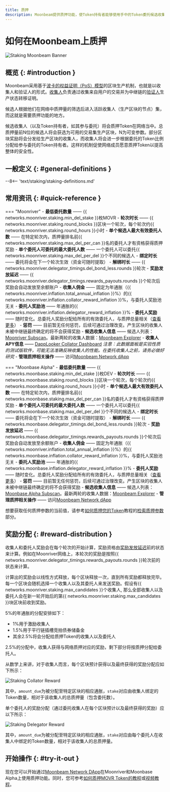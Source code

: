 ```yaml
---
title: 质押
description: Moonbeam提供质押功能，使Token持有者能够使用手中的Token委托候选收集人以获得奖励
---
```


# 如何在Moonbeam上质押

![Staking Moonbeam Banner](/images/learn/features/staking/staking-overview-banner.png)

## 概览 {: #introduction }

Moonbeam采用基于[波卡的权益证明（PoS）模型](https://wiki.polkadot.network/docs/learn-consensus)的区块生产机制，也就是以收集人和验证人的形式。[收集人](https://wiki.polkadot.network/docs/learn-collator)负责通过收集来自用户的交易并为中继链的[验证人](https://wiki.polkadot.network/docs/learn-validator)生产状态转移证明。

候选人根据他们在网络中质押量的筛选后进入活跃收集人（生产区块的节点）集，而这就是需要质押功能的地方。

候选收集人（以及Token持有者，如其参与委托）将会质押Token在网络当中。总质押量前N位的候选人将会获选为可用的交易集生产区块，N为可变参数。部分区块奖励将会分发给生产区块的收集人，而收集人将会进一步根据委托的Token比例分配给参与委托的Token持有者。这样的机制促使网络成员愿意质押Token以提高整体的安全性。

## 一般定义 {: #general-definitions }

--8<-- 'text/staking/staking-definitions.md'

## 常用资讯 {: #quick-reference }

=== "Moonriver" 
    - **最低委托数量** —— {{ networks.moonriver.staking.min_del_stake }}枚MOVR
    - **轮次时长** —— {{ networks.moonriver.staking.round_blocks }}区块一个轮次，每个轮次约{{ networks.moonriver.staking.round_hours }}小时
    - **单个候选人最大有效委托人数** —— 在特定轮次内，质押量排名前{{ networks.moonriver.staking.max_del_per_can }}名的委托人才有资格获得质押奖励
    - **单个委托人可委托的最大委托人数** —— 一个委托人可以委托{{ networks.moonriver.staking.max_del_per_del }}个不同的候选人
    - **绑定时长** —— 委托将会在下一个轮次生效（资金可随时提取）
    - **解绑时长** —— {{ networks.moonriver.delegator_timings.del_bond_less.rounds }}轮次
    - **奖励发放延迟** —— {{ networks.moonriver.delegator_timings.rewards_payouts.rounds }}个轮次后奖励会自动发放至余额账户
    - **收集人佣金** —— 固定为年通胀（{{ networks.moonriver.inflation.total_annual_inflation }}%）的{{ networks.moonriver.inflation.collator_reward_inflation }}%，与委托人奖励池无关
    - **委托人奖励池** —— 年通胀的{{ networks.moonriver.inflation.delegator_reward_inflation }}%
    - **委托人奖励** —— 随时变化。总委托人奖励分配给所有的有效委托人，与质押总量相关（[查看更多](/staking/overview/#reward-distribution)）
    - **惩罚** —— 目前暂无任何惩罚，后续可通过治理改变。产生区块的收集人未被中继链最终确定的将不会获得奖励
    - **候选收集人信息** —— 候选人列表：[Moonriver Subscan](https://moonriver.subscan.io/validator)。最新两轮的收集人数据：[Moonbeam Explorer](https://moonbeam-explorer.netlify.app/stats/miners?network=Moonriver)
    - **收集人APY信息** —— [DappLooker Collator Dashboard](http://analytics.dapplooker.com/public/dashboard/7dfc5a6e-da33-4d54-94bf-0dfa5e6843cb) *注意：此数据面板是实验性质的测试版软件，可能无法准确反映收集人的性能。在委托收集人之前，请务必做好研究* 
    - **管理质押相关操作** —— 访问[Moonbeam Network dApp](https://apps.moonbeam.network/moonriver)

=== "Moonbase Alpha" 
    - **最低委托数量** —— {{ networks.moonbase.staking.min_del_stake }}枚DEV
    - **轮次时长** —— {{ networks.moonbase.staking.round_blocks }}区块一个轮次，每个轮次约{{ networks.moonbase.staking.round_hours }}小时
    - **单个候选人最大有效委托人数** —— 在特定轮次内，质押量排名前{{ networks.moonbase.staking.max_del_per_can }}名的委托人才有资格获得质押奖励
    - **单个委托人可委托的最大委托人数** —— 一个委托人可以委托{{ networks.moonbase.staking.max_del_per_del }}个不同的候选人
    - **绑定时长** —— 委托将会在下一个轮次生效（资金可随时提取）
    - **解绑时长** —— {{ networks.moonbase.delegator_timings.del_bond_less.rounds }}轮次
    - **奖励发放延迟** —— {{ networks.moonbase.delegator_timings.rewards_payouts.rounds }}个轮次后奖励会自动发放至余额账户
    - **收集人佣金** —— 固定为年通胀（{{ networks.moonriver.inflation.total_annual_inflation }}%）的{{ networks.moonbase.inflation.collator_reward_inflation }}%，与委托人奖励池无关
    - **委托人奖励池** —— 年通胀的{{ networks.moonbase.inflation.delegator_reward_inflation }}%
    - **委托人奖励** —— 随时变化。总委托人奖励分配给所有的有效委托人，与质押总量相关（[查看更多](/staking/overview/#reward-distribution)）
    - **惩罚** —— 目前暂无任何惩罚，后续可通过治理改变。产生区块的收集人未被中继链最终确定的将不会获得奖励
    - **候选收集人信息** —— 候选人列表：[Moonbase Alpha Subscan](https://moonbase.subscan.io/validator)。最新两轮的收集人数据：[Moonbeam Explorer](https://moonbeam-explorer.netlify.app/stats/miners?network=MoonbaseAlpha)
    - **管理质押相关操作** —— 访问[Moonbeam Network dApp](https://apps.moonbeam.network/moonbase-alpha)

想要获取任何质押参数的当前值，请参考[如何质押您的Token](/tokens/staking/stake/)教程的[检索质押参数](/tokens/staking/stake/#retrieving-staking-parameters)部分。

## 奖励分配 {: #reward-distribution } 

收集人和委托人奖励会在每个轮次的开始计算，奖励资格由[奖励发放延迟](#quick-reference)前的状态来计算。例如在Moonriver网络上，本轮次的奖励是按照{{ networks.moonriver.delegator_timings.rewards_payouts.rounds }}轮次前的状态来计算。

计算出的奖励会以线性方式释放，每个区块释放一次，直到所有奖励都释放完毕。每一个区块会随机选择一个收集人以及其委托人来发送奖励。假设有{{ networks.moonriver.staking.max_candidates }}个收集人, 那么全部收集人以及委托人会在新一轮开始后的第{{ networks.moonriver.staking.max_candidates }}块区块前收到奖励。

5%的年通胀的分配安排如下：

 - 1%用于激励收集人
 - 1.5%用于平行链插槽竞拍债券储备金
 - 其余2.5%将会分配给质押Token的收集人以及委托人

2.5%的分配中，收集人获得与网络质押对应的奖励，剩下部分将按质押分配给委托人。

从数学上来讲，对于收集人而言，每个区块预计获得以及最终获得的奖励分配应如下所示：

![Staking Collator Reward](/images/learn/features/staking/staking-overview-1.png)

其中，`amount_due`为被分配至特定区块的相应通胀，`stake`对应由收集人绑定的Token数量，相对于该收集人的总质押量（包含委托数）。

单个委托人的奖励分配（通过委托收集人在每个区块预计以及最终获得的奖励）应以下所示：

![Staking Delegator Reward](/images/learn/features/staking/staking-overview-2.png)

其中，`amount_due`为被分配至特定区块的相应通胀，`stake`对应由每个委托人在收集人中绑定的Token数量，相对于该收集人的总质押量。

## 开始操作 {: #try-it-out }  

现在您可以开始通过[Moonbeam Network DApp](https://apps.moonbeam.network/moonriver)在Moonriver和Moonbase Alpha上使用质押功能。同时，您可参考[如何质押MOVR Token的教程](https://moonbeam.network/tutorial/stake-movr/)或[视频教程](https://youtu.be/maIfN2QkPpc)。
